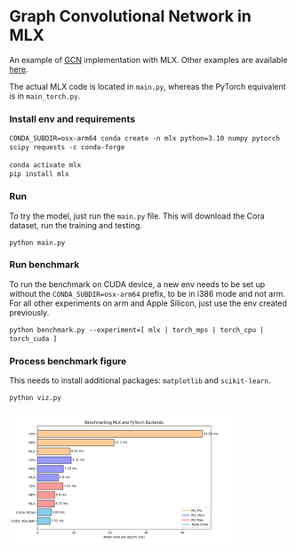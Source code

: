 # Graph Convolutional Network in MLX

An example of [GCN](https://arxiv.org/pdf/1609.02907.pdf%EF%BC%89) implementation with MLX. Other examples are available <a href="https://github.com/ml-explore/mlx-examples">here</a>.

The actual MLX code is located in `main.py`, whereas the PyTorch equivalent is in `main_torch.py`.

### Install env and requirements

```
CONDA_SUBDIR=osx-arm64 conda create -n mlx python=3.10 numpy pytorch scipy requests -c conda-forge

conda activate mlx
pip install mlx
```

### Run
To try the model, just run the `main.py` file. This will download the Cora dataset, run the training and testing.

```
python main.py
```

### Run benchmark
To run the benchmark on CUDA device, a new env needs to be set up without the `CONDA_SUBDIR=osx-arm64` prefix, to be in i386 mode and not arm. For all other experiments on arm and Apple Silicon, just use the env created previously.
```
python benchmark.py --experiment=[ mlx | torch_mps | torch_cpu | torch_cuda ]
```

### Process benchmark figure
This needs to install additional packages: `matplotlib` and `scikit-learn`.

```
python viz.py
```

<img src="bench.png" width="80%" alt="Benchmark of GCN on MLX, MPS, CPU, CUDA">
